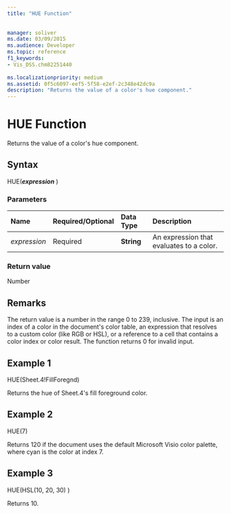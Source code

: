 ```yaml
---
title: "HUE Function"
 
 
manager: soliver
ms.date: 03/09/2015
ms.audience: Developer
ms.topic: reference
f1_keywords:
- Vis_DSS.chm82251440
 
ms.localizationpriority: medium
ms.assetid: 0f5c6097-eef5-5f58-e2ef-2c348e42dc9a
description: "Returns the value of a color's hue component."
---
```


# HUE Function

Returns the value of a color's hue component.
  
## Syntax

HUE(***expression*** )
  
### Parameters

|**Name**|**Required/Optional**|**Data Type**|**Description**|
|:-----|:-----|:-----|:-----|
| *expression* <br/> |Required  <br/> |**String** <br/> |An expression that evaluates to a color. |

### Return value

Number
  
## Remarks

The return value is a number in the range 0 to 239, inclusive. The input is an index of a color in the document's color table, an expression that resolves to a custom color (like RGB or HSL), or a reference to a cell that contains a color index or color result. The function returns 0 for invalid input.
  
## Example 1

HUE(Sheet.4!FillForegnd)
  
Returns the hue of Sheet.4's fill foreground color.
  
## Example 2

HUE(7)
  
Returns 120 if the document uses the default Microsoft Visio color palette, where cyan is the color at index 7.
  
## Example 3

HUE(HSL(10, 20, 30) )
  
Returns 10.
  